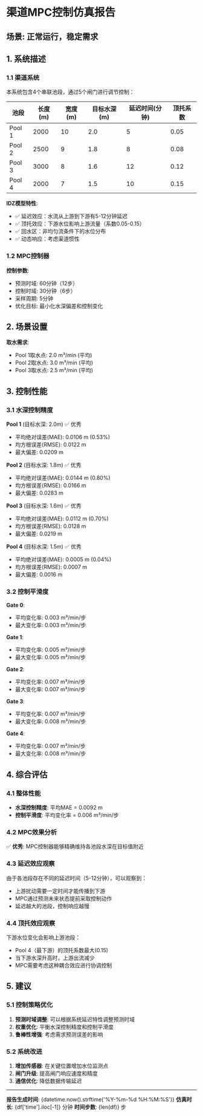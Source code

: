 # 渠道MPC控制仿真报告

## 场景: 正常运行，稳定需求

## 1. 系统描述

### 1.1 渠道系统

本系统包含4个串联池段，通过5个闸门进行调节控制：

| 池段 | 长度(m) | 宽度(m) | 目标水深(m) | 延迟时间(分钟) | 顶托系数 |
|------|---------|---------|------------|--------------|---------|
| Pool 1 | 2000 | 10 | 2.0 | 5 | 0.05 |
| Pool 2 | 2500 | 9 | 1.8 | 8 | 0.08 |
| Pool 3 | 3000 | 8 | 1.6 | 12 | 0.12 |
| Pool 4 | 2000 | 7 | 1.5 | 10 | 0.15 |

**IDZ模型特性**:
- ✅ 延迟效应：水流从上游到下游有5-12分钟延迟
- ✅ 顶托效应：下游水位影响上游流量（系数0.05-0.15）
- ✅ 回水区：非均匀流条件下的水位分布
- ✅ 动态响应：考虑渠道惯性

### 1.2 MPC控制器

**控制参数**:
- 预测时域: 60分钟（12步）
- 控制时域: 30分钟（6步）
- 采样周期: 5分钟
- 优化目标: 最小化水深偏差和控制变化

## 2. 场景设置


**取水需求**:
- Pool 1取水点: 2.0 m³/min (平均)
- Pool 2取水点: 3.0 m³/min (平均)
- Pool 3取水点: 2.5 m³/min (平均)


## 3. 控制性能

### 3.1 水深控制精度


**Pool 1** (目标水深: 2.0m) ✅ 优秀
- 平均绝对误差(MAE): 0.0106 m (0.53%)
- 均方根误差(RMSE): 0.0122 m
- 最大偏差: 0.0209 m


**Pool 2** (目标水深: 1.8m) ✅ 优秀
- 平均绝对误差(MAE): 0.0144 m (0.80%)
- 均方根误差(RMSE): 0.0166 m
- 最大偏差: 0.0283 m


**Pool 3** (目标水深: 1.6m) ✅ 优秀
- 平均绝对误差(MAE): 0.0112 m (0.70%)
- 均方根误差(RMSE): 0.0128 m
- 最大偏差: 0.0219 m


**Pool 4** (目标水深: 1.5m) ✅ 优秀
- 平均绝对误差(MAE): 0.0005 m (0.04%)
- 均方根误差(RMSE): 0.0007 m
- 最大偏差: 0.0016 m


### 3.2 控制平滑度


**Gate 0**:
- 平均变化率: 0.003 m³/min/步
- 最大变化率: 0.003 m³/min/步


**Gate 1**:
- 平均变化率: 0.005 m³/min/步
- 最大变化率: 0.005 m³/min/步


**Gate 2**:
- 平均变化率: 0.007 m³/min/步
- 最大变化率: 0.007 m³/min/步


**Gate 3**:
- 平均变化率: 0.007 m³/min/步
- 最大变化率: 0.008 m³/min/步


**Gate 4**:
- 平均变化率: 0.007 m³/min/步
- 最大变化率: 0.008 m³/min/步



## 4. 综合评估

### 4.1 整体性能

- **水深控制精度**: 平均MAE = 0.0092 m
- **控制平滑度**: 平均变化率 = 0.006 m³/min/步

### 4.2 MPC效果分析

✅ **优秀**: MPC控制器能够精确维持各池段水深在目标值附近


### 4.3 延迟效应观察

由于各池段存在不同的延迟时间（5-12分钟），可以观察到：
- 上游扰动需要一定时间才能传播到下游
- MPC通过预测未来状态提前采取控制动作
- 延迟越大的池段，控制响应越慢

### 4.4 顶托效应观察

下游水位变化会影响上游池段：
- Pool 4（最下游）的顶托系数最大(0.15)
- 当下游水深升高时，上游出流减少
- MPC需要考虑这种耦合效应进行协调控制

## 5. 建议

### 5.1 控制策略优化

1. **预测时域调整**: 可以根据系统延迟特性调整预测时域
2. **权重优化**: 平衡水深控制精度和控制平滑度
3. **鲁棒性增强**: 考虑需求预测误差的影响

### 5.2 系统改进

1. **增加传感器**: 在关键位置增加水位监测点
2. **闸门升级**: 提高闸门响应速度和精度
3. **通信优化**: 降低数据传输延迟

---

**报告生成时间**: {datetime.now().strftime('%Y-%m-%d %H:%M:%S')}
**仿真时长**: {df['time'].iloc[-1]} 分钟
**时间步数**: {len(df)} 步
